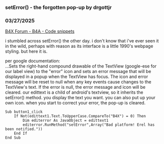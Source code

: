 ### setError() - the forgotten pop-up by drgottjr
### 03/27/2025
[B4X Forum - B4A - Code snippets](https://www.b4x.com/android/forum/threads/166339/)

i stumbled across setError() the other day. i don't know that i've ever seen it in the wild, perhaps with reason as its interface is a little 1990's webpage styling. but here it is.  
  
per google documentation:  
…Sets the right-hand compound drawable of the TextView (google-ese for our label view) to the "error" icon and sets an error message that will be displayed in a popup when the TextView has focus. The icon and error message will be reset to null when any key events cause changes to the TextView's text. If the error is null, the error message and icon will be cleared. our edittext is a child of android's textview, so it inherits the setError() method. you display the text you want. you can also put up your own icon. when you start to correct your error, the pop-up is cleared.  
  

```B4X
Sub button1_click  
    If Not(edittext1.Text.ToUpperCase.CompareTo("B4X") = 0) Then  
        Dim editerror As JavaObject = edittext1  
        editerror.RunMethod("setError",Array("Bad platform! Erel has been notified."))  
    End If  
End Sub
```